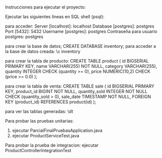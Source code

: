 Instrucciones para ejecutar el proyecto:

Ejecutar las siguientes líneas en SQL shell (psql):


para acceder:
Server [localhost]: localhost
Database [postgres]: postgres
Port [5432]: 5432
Username [postgres]: postgres
Contraseña para usuario postgres: postgres

para crear la base de datos;
CREATE DATABASE inventory;
para acceder a la base de datos creada:
\c inventory

para crear la tabla de producto:
CREATE TABLE product (
    id BIGSERIAL PRIMARY KEY,
    name VARCHAR(255) NOT NULL,
    category VARCHAR(255),
    quantity INTEGER CHECK (quantity >= 0),
    price NUMERIC(10,2) CHECK (price >= 0.0)
);

para crear la tabla de venta:
CREATE TABLE sale (
    id BIGSERIAL PRIMARY KEY,
    product_id BIGINT NOT NULL,
    quantity_sold INTEGER NOT NULL CHECK (quantity_sold > 0),
    sale_date TIMESTAMP NOT NULL,
    FOREIGN KEY (product_id) REFERENCES product(id)
);

para ver las tablas generadas:
\dt

Para probar las pruebas unitarias:
1. ejecutar ParcialFinalPruebasApplication.java
2. ejecutar ProductServiceTest.java

Para probar la prueba de integracion:
ejecutar ProductControllerIntegrationTest 
